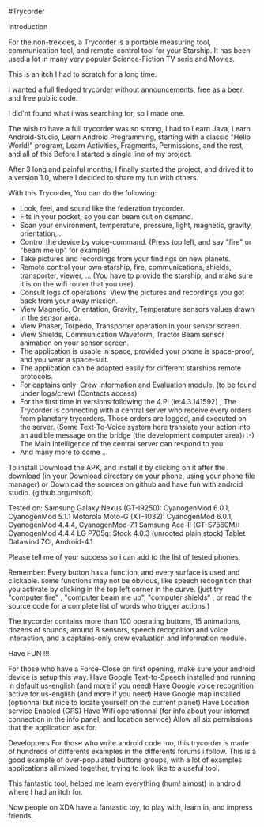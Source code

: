 #Trycorder

Introduction

For the non-trekkies, a Trycorder is a portable measuring tool, communication tool, and remote-control tool for your Starship. It has been used a lot in many very popular Science-Fiction TV serie and Movies.

This is an itch I had to scratch for a long time.

I wanted a full fledged trycorder without announcements, free as a beer, and free public code.

I did'nt found what i was searching for, so I made one. 

The wish to have a full trycorder was so strong, I had to Learn Java, Learn Android-Studio, Learn Android Programming, starting with a classic "Hello World!" program, Learn Activities, Fragments, Permissions,  and the rest, and all of this Before I started a single line of my project.

After 3 long and painful months, I finally started the project, and drived it to a version 1.0, where I decided to share my fun with others.

With this Trycorder, You can do the following:
- Look, feel, and sound like the federation trycorder.
- Fits in your pocket, so you can beam out on demand.
- Scan your environment, temperature, pressure, light, magnetic, gravity, orientation,...
- Control the device by voice-command. (Press top left, and say "fire" or "beam me up" for example)
- Take pictures and recordings from your findings on new planets.
- Remote control your own starship, fire, communications, shields, transporter, viewer, ...
  (You have to provide the starship, and make sure it is on the wifi router that you use).
- Consult logs of operations. View the pictures and recordings you got back from your away mission.
- View Magnetic, Orientation, Gravity, Temperature sensors values drawn in the sensor area.
- View Phaser, Torpedo, Transporter operation in your sensor screen.
- View Shields, Communication Waveform, Tractor Beam sensor animation on your sensor screen.
- The application is usable in space, provided your phone is space-proof, and you wear a space-suit.
- The application can be adapted easily for different starships remote protocols.
- For captains only: Crew Information and Evaluation module. (to be found under logs/crew) (Contacts access)
- For the first time in versions following the 4.Pi (ie:4.3.141592) , The Trycorder is connecting with a central server who receive every orders from planetary trycorders. Those orders are logged, and executed on the server. (Some Text-To-Voice system here translate your action into an audible message on the bridge (the development computer area)) :-)
The Main Intelligence of the central server can respond to you.
- And many more to come ...

To install
Download the APK, and install it by clicking on it after the download (in your Download directory on your phone, using your phone file manager)
 or 
Download the sources on github and have fun with android studio. (github.org/mlsoft)

Tested on:
Samsung Galaxy Nexus (GT-I9250): CyanogenMod 6.0.1, CyanogenMod 5.1.1
Motorola Moto-G (XT-1032): CyanogenMod 6.0.1, CyanogenMod 4.4.4, CyanogenMod-7.1
Samsung Ace-II (GT-S7560M): CyanogenMod 4.4.4
LG P705g: Stock 4.0.3 (unrooted plain stock)
Tablet Datawind 7Ci, Android-4.1

Please tell me of your success so i can add to the list of tested phones.

Remember: Every button has a function, and every surface is used and clickable. some functions may not be obvious, like speech recognition that you activate by clicking in the top left corner in the curve. (just try "computer fire" , "computer beam me up", "computer shields" , or read the source code for a complete list of words who trigger actions.)

The trycorder contains more than 100 operating buttons, 15 animations, dozens of sounds, around 8 sensors, speech recognition and voice interaction, and a captains-only crew evaluation and information module.

Have FUN !!! 

For those who have a Force-Close on first opening, make sure your android device is setup this way.
Have Google Text-to-Speech installed and running in default us-english (and more if you need)
Have Google voice recognition active for us-english (and more if you need)
Have Google map installed (optionnal but nice to locate yourself on the current planet)
Have Location service Enabled (GPS)
Have Wifi operationnal (for info about your internet connection in the info panel, and location service)
Allow all six permissions that the application ask for.

Developpers
For those who write android code too, this trycorder is made of hundreds of differents examples
in the differents forums i follow. This is a good example of over-populated buttons groups, with a lot of
examples applications all mixed together, trying to look like to a useful tool.

This fantastic tool, helped me learn everything (hum! almost) in android where I had an itch for.

Now people on XDA have a fantastic toy, to play with, learn in, and impress friends.

